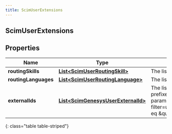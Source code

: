```yaml
---
title: ScimUserExtensions
---
```


## ScimUserExtensions

## Properties

| Name                 | Type                                                                                           | Description                                                                                                                                                                                                                                                                                                                                                                                                                                        | Notes      |
| -------------------- | ---------------------------------------------------------------------------------------------- | -------------------------------------------------------------------------------------------------------------------------------------------------------------------------------------------------------------------------------------------------------------------------------------------------------------------------------------------------------------------------------------------------------------------------------------------------- | ---------- |
| **routingSkills**    | <!----><!---->[**List&lt;ScimUserRoutingSkill&gt;**](ScimUserRoutingSkill.md)<!---->           | The list of routing skills assigned to a user. Maximum 50 skills.                                                                                                                                                                                                                                                                                                                                                                                  | [optional] |
| **routingLanguages** | <!----><!---->[**List&lt;ScimUserRoutingLanguage&gt;**](ScimUserRoutingLanguage.md)<!---->     | The list of routing languages assigned to a user. Maximum 50 languages.                                                                                                                                                                                                                                                                                                                                                                            | [optional] |
| **externalIds**      | <!----><!---->[**List&lt;ScimGenesysUserExternalId&gt;**](ScimGenesysUserExternalId.md)<!----> | The list of external identifiers assigned to user. Always includes an immutable SCIM authority prefixed with \&quot;x-pc:scimv2:v1\&quot;. ExternalIds are searchable with complex filter query parameter using &#39;authority&#39; and &#39;value&#39;, e.g., filter=urn:ietf:params:scim:schemas:extension:genesys:purecloud:2.0:User:externalIds[authority eq \&quot;matchAuthName\&quot; and value eq \&quot;matchingExternalKeyValue\&quot;]. | [optional] |

{: class="table table-striped"}
